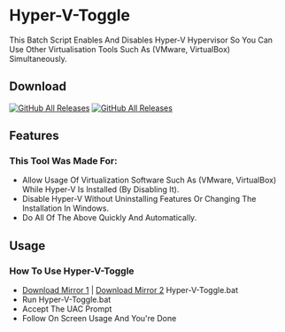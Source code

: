 # Hyper-V-Toggle
This Batch Script Enables And Disables Hyper-V Hypervisor So You Can Use Other Virtualisation Tools Such As (VMware, VirtualBox) Simultaneously.

## Download
[![GitHub All Releases](https://img.shields.io/github/downloads/rc-chuah/Hyper-V-Toggle/total?label=MIRROR%201%20DOWNLOADS&style=for-the-badge)](https://github.com/rc-chuah/Hyper-V-Toggle/releases/latest)
[![GitHub All Releases](https://img.shields.io/github/downloads/RaynerSec/Hyper-V-Toggle/total?label=MIRROR%202%20DOWNLOADS&style=for-the-badge)](https://github.com/RaynerSec/Hyper-V-Toggle/releases/latest)

## Features
### This Tool Was Made For:
- Allow Usage Of Virtualization Software Such As (VMware, VirtualBox) While Hyper-V Is Installed (By Disabling It).
- Disable Hyper-V Without Uninstalling Features Or Changing The Installation In Windows.
- Do All Of The Above Quickly And Automatically.

## Usage
### How To Use Hyper-V-Toggle
- [Download Mirror 1](https://github.com/rc-chuah/Hyper-V-Toggle/releases/latest) | [Download Mirror 2](https://github.com/RaynerSec/Hyper-V-Toggle/releases/latest) Hyper-V-Toggle.bat
- Run Hyper-V-Toggle.bat
- Accept The UAC Prompt
- Follow On Screen Usage And You're Done
